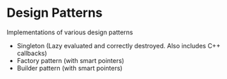# Design Patterns
Implementations of various design patterns

* Singleton (Lazy evaluated and correctly destroyed. Also includes C++ callbacks)
* Factory pattern (with smart pointers)
* Builder pattern (with smart pointers)
